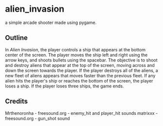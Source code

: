 # alien_invasion

a simple arcade shooter made using pygame.

## Outline

In *Alien Invasion*, the player controls a ship that appears at the bottom center
 of the screen. The player moves the ship left and right using the arrow keys, 
 and shoots bullets using the spacebar. The objective is to shoot and destroy 
 aliens that appear at the top of the screen, moving across and down the screen
 towards the player. If the player destroys all of the aliens, a new fleet of 
 aliens appears that moves faster than the previous fleet. If any alien hits
 the player's ship or reaches the bottom of the screen, the player loses a ship.
 If the player loses three ships, the game ends.

 ## Credits

 Mrthenoronha - freesound.org - enemy_hit and player_hit sounds
 matrixxx - freesound.org - gun_shot sound
